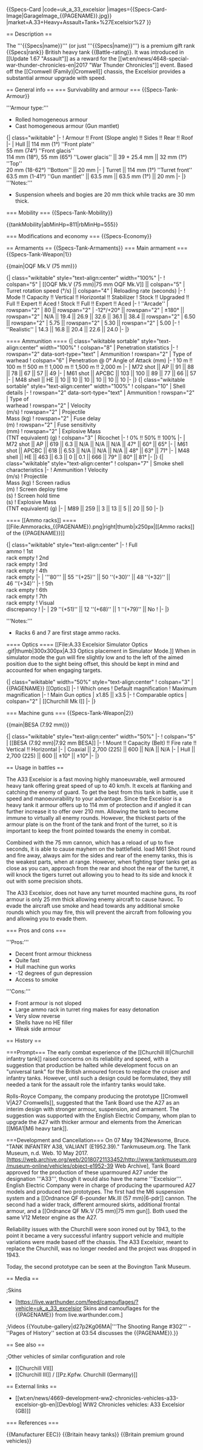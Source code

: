 {{Specs-Card
|code=uk_a_33_excelsior
|images={{Specs-Card-Image|GarageImage_{{PAGENAME}}.jpg}}
|market=A.33+Heavy+Assault+Tank+%27Excelsior%27
}}

== Description ==

<!-- ''In the description, the first part should be about the history of the creation and combat usage of the vehicle, as well as its key features. In the second part, tell the reader about the ground vehicle in the game. Insert a screenshot of the vehicle, so that if the novice player does not remember the vehicle by name, he will immediately understand what kind of vehicle the article is talking about.'' -->

The '''{{Specs|name}}''' (or just '''{{Specs|name}}''') is a premium gift rank {{Specs|rank}} British heavy tank {{Battle-rating}}. It was introduced in [[Update 1.67 "Assault"]] as a reward for the [[wt:en/news/4648-special-war-thunder-chronicles-en|2017 "War Thunder Chronicles"]] event. Based off the [[Cromwell (Family)|Cromwell]] chassis, the Excelsior provides a substantial armour upgrade with speed.

== General info ==
=== Survivability and armour ===
{{Specs-Tank-Armour}}

<!-- ''Describe armour protection. Note the most well protected and key weak areas. Appreciate the layout of modules as well as the number and location of crew members. Is the level of armour protection sufficient, is the placement of modules helpful for survival in combat? If necessary use a visual template to indicate the most secure and weak zones of the armour.'' -->

'''Armour type:'''

- Rolled homogeneous armour
- Cast homogeneous armour (Gun mantlet)

{| class="wikitable"
|-
! Armour !! Front (Slope angle) !! Sides !! Rear !! Roof
|-
| Hull || 114 mm (1°) ''Front plate'' <br> 55 mm (74°) ''Front glacis'' <br> 114 mm (18°), 55 mm (65°) ''Lower glacis'' || 39 + 25.4 mm || 32 mm (1°) ''Top'' <br> 20 mm (18-62°) ''Bottom'' || 20 mm
|-
| Turret || 114 mm (1°) ''Turret front'' <br> 63.5 mm (1-41°) ''Gun mantlet'' || 63.5 mm || 63.5 mm (1°) || 20 mm
|-
|}
'''Notes:'''

- Suspension wheels and bogies are 20 mm thick while tracks are 30 mm thick.

=== Mobility ===
{{Specs-Tank-Mobility}}

<!-- ''Write about the mobility of the ground vehicle. Estimate the specific power and manoeuvrability, as well as the maximum speed forwards and backwards.'' -->

{{tankMobility|abMinHp=811|rbMinHp=555}}

=== Modifications and economy ===
{{Specs-Economy}}

== Armaments ==
{{Specs-Tank-Armaments}}
=== Main armament ===
{{Specs-Tank-Weapon|1}}

<!-- ''Give the reader information about the characteristics of the main gun. Assess its effectiveness in a battle based on the reloading speed, ballistics and the power of shells. Do not forget about the flexibility of the fire, that is how quickly the cannon can be aimed at the target, open fire on it and aim at another enemy. Add a link to the main article on the gun: <code><nowiki>{{main|Name of the weapon}}</nowiki></code>. Describe in general terms the ammunition available for the main gun. Give advice on how to use them and how to fill the ammunition storage.'' -->

{{main|OQF Mk.V (75 mm)}}

{| class="wikitable" style="text-align:center" width="100%"
|-
! colspan="5" | [[OQF Mk.V (75 mm)|75 mm OQF Mk.V]] || colspan="5" | Turret rotation speed (°/s) || colspan="4" | Reloading rate (seconds)
|-
! Mode !! Capacity !! Vertical !! Horizontal !! Stabilizer
! Stock !! Upgraded !! Full !! Expert !! Aced
! Stock !! Full !! Expert !! Aced
|-
! ''Arcade''
| rowspan="2" | 80 || rowspan="2" | -12°/+20° || rowspan="2" | ±180° || rowspan="2" | N/A || 19.4 || 26.9 || 32.6 || 36.1 || 38.4 || rowspan="2" | 6.50 || rowspan="2" | 5.75 || rowspan="2" | 5.30 || rowspan="2" | 5.00
|-
! ''Realistic''
| 14.3 || 16.8 || 20.4 || 22.6 || 24.0
|-
|}

==== Ammunition ====
{| class="wikitable sortable" style="text-align:center" width="100%"
! colspan="8" | Penetration statistics
|-
! rowspan="2" data-sort-type="text" | Ammunition
! rowspan="2" | Type of<br>warhead
! colspan="6" | Penetration @ 0° Angle of Attack (mm)
|-
! 10 m !! 100 m !! 500 m !! 1,000 m !! 1,500 m !! 2,000 m
|-
| M72 shot || AP || 91 || 88 || 78 || 67 || 57 || 49
|-
| M61 shot || APCBC || 103 || 100 || 89 || 77 || 66 || 57
|-
| M48 shell || HE || 10 || 10 || 10 || 10 || 10 || 10
|-
|}
{| class="wikitable sortable" style="text-align:center" width="100%"
! colspan="10" | Shell details
|-
! rowspan="2" data-sort-type="text" | Ammunition
! rowspan="2" | Type of<br>warhead
! rowspan="2" | Velocity<br>(m/s)
! rowspan="2" | Projectile<br>Mass (kg)
! rowspan="2" | Fuse delay<br>(m)
! rowspan="2" | Fuse sensitivity<br>(mm)
! rowspan="2" | Explosive Mass<br>(TNT equivalent) (g)
! colspan="3" | Ricochet
|-
! 0% !! 50% !! 100%
|-
| M72 shot || AP || 619 || 6.3 || N/A || N/A || N/A || 47° || 60° || 65°
|-
| M61 shot || APCBC || 618 || 6.53 || N/A || N/A || N/A || 48° || 63° || 71°
|-
| M48 shell || HE || 463 || 6.3 || 0 || 0.1 || 666 || 79° || 80° || 81°
|-
|}
{| class="wikitable" style="text-align:center"
! colspan="7" | Smoke shell characteristics
|-
! Ammunition
! Velocity<br>(m/s)
! Projectile<br>Mass (kg)
! Screen radius<br>(m)
! Screen deploy time<br>(s)
! Screen hold time<br>(s)
! Explosive Mass<br>(TNT equivalent) (g)
|-
| M89 || 259 || 3 || 13 || 5 || 20 || 50
|-
|}

==== [[Ammo racks]] ====
[[File:Ammoracks_{{PAGENAME}}.png|right|thumb|x250px|[[Ammo racks]] of the {{PAGENAME}}]]

<!-- '''Last updated: 2.3.0.117''' -->

{| class="wikitable" style="text-align:center"
|-
! Full<br>ammo
! 1st<br>rack empty
! 2nd<br>rack empty
! 3rd<br>rack empty
! 4th<br>rack empty
|-
| '''80''' || 55&nbsp;''(+25)'' || 50&nbsp;''(+30)'' || 48&nbsp;''(+32)'' || 46&nbsp;''(+34)''
|-
! 5th<br>rack empty
! 6th<br>rack empty
! 7th<br>rack empty
! Visual<br>discrepancy
!
|-
| 29&nbsp;''(+51)'' || 12&nbsp;''(+68)'' || 1&nbsp;''(+79)'' || No
!
|-
|}

'''Notes:'''

- Racks 6 and 7 are first stage ammo racks.

==== Optics ====
[[File:A.33 Excelsior Simulator Optics .gif|thumb|300x300px|A.33 Optics placement in Simulator Mode.]]
When in simulator mode the gun will fire slightly low and to the left of the aimed position due to the sight being offset, this should be kept in mind and accounted for when engaging targets.

{| class="wikitable" width="50%" style="text-align:center"
! colspan="3" | {{PAGENAME}} [[Optics]]
|-
! Which ones
! Default magnification
! Maximum magnification
|-
! Main Gun optics
| x1.85 || x3.5
|-
! Comparable optics
| colspan="2" | [[Churchill Mk I]]
|-
|}

=== Machine guns ===
{{Specs-Tank-Weapon|2}}

<!-- ''Offensive and anti-aircraft machine guns not only allow you to fight some aircraft but also are effective against lightly armoured vehicles. Evaluate machine guns and give recommendations on its use.'' -->

{{main|BESA (7.92 mm)}}

{| class="wikitable" style="text-align:center" width="50%"
|-
! colspan="5" | [[BESA (7.92 mm)|7.92 mm BESA]]
|-
! Mount !! Capacity (Belt) !! Fire rate !! Vertical !! Horizontal
|-
| Coaxial || 2,700 (225) || 600 || N/A || N/A
|-
| Hull || 2,700 (225) || 600 || ±10° || ±10°
|-
|}

== Usage in battles ==

<!-- ''Describe the tactics of playing in the vehicle, the features of using vehicles in the team and advice on tactics. Refrain from creating a "guide" - do not impose a single point of view but instead give the reader food for thought. Describe the most dangerous enemies and give recommendations on fighting them. If necessary, note the specifics of the game in different modes (AB, RB, SB).'' -->

The A33 Excelsior is a fast moving highly manoeuvrable, well armoured heavy tank offering great speed of up to 40 km/h. It excels at flanking and catching the enemy of guard. To get the best from this tank in battle, use it speed and manoeuvrability to your advantage. Since the Excelsior is a heavy tank it armour offers up to 114 mm of protection and if angled it can further increase it to offer over 210 mm. Allowing the tank to become immune to virtually all enemy rounds. However, the thickest parts of the armour plate is on the front of the tank and front of the turret, so it is important to keep the front pointed towards the enemy in combat.

Combined with the 75 mm cannon, which has a reload of up to five seconds, it is able to cause mayhem on the battlefield. load M61 Shot round and fire away, always aim for the sides and rear of the enemy tanks, this is the weakest parts, when at range. However, when fighting tiger tanks get as close as you can, approach from the rear and shoot the rear of the turret, it will knock the tigers turret out allowing you to head to its side and knock it out with some precision shots.

The A33 Excelsior, does not have any turret mounted machine guns, its roof armour is only 25 mm thick allowing enemy aircraft to cause havoc. To evade the aircraft use smoke and head towards any additional smoke rounds which you may fire, this will prevent the aircraft from following you and allowing you to evade them.

=== Pros and cons ===

<!-- ''Summarise and briefly evaluate the vehicle in terms of its characteristics and combat effectiveness. Mark its pros and cons in a bulleted list. Try not to use more than 6 points for each of the characteristics. Avoid using categorical definitions such as "bad", "good" and the like - use substitutions with softer forms such as "inadequate" and "effective".'' -->

'''Pros:'''

- Decent front armour thickness
- Quite fast
- Hull machine gun works
- -12 degrees of gun depression
- Access to smoke

'''Cons:'''

- Front armour is not sloped
- Large ammo rack in turret ring makes for easy detonation
- Very slow reverse
- Shells have no HE filler
- Weak side armour

== History ==

<!-- ''Describe the history of the creation and combat usage of the vehicle in more detail than in the introduction. If the historical reference turns out to be too long, take it to a separate article, taking a link to the article about the vehicle and adding a block "/History" (example: <nowiki>https://wiki.warthunder.com/(Vehicle-name)/History</nowiki>) and add a link to it here using the <code>main</code> template. Be sure to reference text and sources by using <code><nowiki><ref></ref></nowiki></code>, as well as adding them at the end of the article with <code><nowiki><references /></nowiki></code>. This section may also include the vehicle's dev blog entry (if applicable) and the in-game encyclopedia description (under <code><nowiki>=== In-game description ===</nowiki></code>, also if applicable).'' -->

===Prompt===
The early combat experience of the [[Churchill III|Churchill infantry tank]] raised concerns on its reliability and speed, with a suggestion that production be halted while development focus on an "universal tank" for the British armoured forces to replace the cruiser and infantry tanks. However, until such a design could be formulated, they still needed a tank for the assault role the infantry tanks would take.

Rolls-Royce Company, the company producing the prototype [[Cromwell V|A27 Cromwells]], suggested that the Tank Board use the A27 as an interim design with stronger armour, suspension, and armament. The suggestion was supported with the English Electric Company, whom plan to upgrade the A27 with thicker armour and elements from the American [[M6A1|M6 heavy tank]].

===Development and Cancellation===
On 07 May 1942<ref name="TMuseumValiant">Newsome, Bruce. "TANK INFANTRY A38, VALIANT (E1952.39)." Tankmuseum.org. The Tank Museum, n.d. Web. 10 May 2017. [https://web.archive.org/web/20180721133452/http://www.tankmuseum.org/museum-online/vehicles/object-e1952-39 Web Archive]</ref>, Tank Board approved for the production of these uparmoured A27 under the designation '''A33''', though it would also have the name '''Excelsior'''. English Electric Company were in charge of producing the uparmoured A27 models and produced two prototypes. The first had the M6 suspension system and a [[Ordnance QF 6-pounder Mk.III (57 mm)|6-pdr]] cannon. The second had a wider track, different armoured skirts, additional frontal armour, and a [[Ordnance QF Mk.V (75 mm)|75 mm gun]]. Both used the same V12 Meteor engine as the A27.

Reliability issues with the Churchill were soon ironed out by 1943, to the point it became a very successful infantry support vehicle and multiple variations were made based off the chassis. The A33 Excelsior, meant to replace the Churchill, was no longer needed and the project was dropped in 1943.

Today, the second prototype can be seen at the Bovington Tank Museum.

== Media ==

<!-- ''Excellent additions to the article would be video guides, screenshots from the game, and photos.'' -->

;Skins

- [https://live.warthunder.com/feed/camouflages/?vehicle=uk_a_33_excelsior Skins and camouflages for the {{PAGENAME}} from live.warthunder.com.]

;Videos
{{Youtube-gallery|d27p2Kg06MA|'''The Shooting Range #302''' - ''Pages of History'' section at 03:54 discusses the {{PAGENAME}}.}}

== See also ==

<!-- ''Links to the articles on the War Thunder Wiki that you think will be useful for the reader, for example:''
* ''reference to the series of the vehicles;''
* ''links to approximate analogues of other nations and research trees.'' -->

;Other vehicles of similar configuration and role

- [[Churchill VII]]
- [[Churchill III]] / [[Pz.Kpfw. Churchill (Germany)]]

== External links ==

<!-- ''Paste links to sources and external resources, such as:''
* ''topic on the official game forum;''
* ''other literature.'' -->

- [[wt:en/news/4669-development-ww2-chronicles-vehicles-a33-excelsior-gb-en|[Devblog] WW2 Chronicles vehicles: A33 Excelsior (GB)]]

=== References ===
<references />

{{Manufacturer EEC}}
{{Britain heavy tanks}}
{{Britain premium ground vehicles}}
